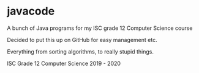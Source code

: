 # javacode
A bunch of Java programs for my ISC grade 12 Computer Science course

Decided to put this up on GitHub for easy management etc.

Everything from sorting algorithms, to really stupid things.

ISC Grade 12 Computer Science 2019 - 2020
